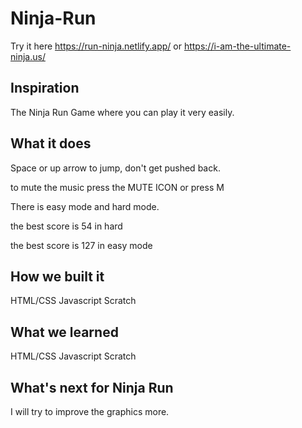 # Ninja-Run

Try it here https://run-ninja.netlify.app/ or https://i-am-the-ultimate-ninja.us/

## Inspiration

The Ninja Run Game where you can play it very easily.

## What it does

Space or up arrow to jump, don't get pushed back.

to mute the music  press the MUTE ICON  or press M

There is easy mode and hard mode.

the best score is 54 in hard 

the best score is  127  in easy mode 

## How we built it

HTML/CSS Javascript Scratch

## What we learned

HTML/CSS Javascript Scratch

## What's next for Ninja Run

I will try to improve the graphics more.


